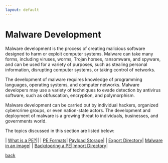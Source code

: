 ```yaml
---
layout: default
---
```


# Malware Development
Malware development is the process of creating malicious software designed to harm or exploit computer systems. Malware can take many forms, including viruses, worms, Trojan horses, ransomware, and spyware, and can be used for a variety of purposes, such as stealing personal information, disrupting computer systems, or taking control of networks.

The development of malware requires knowledge of programming languages, operating systems, and computer networks. Malware developers may use a variety of techniques to evade detection by antivirus software, such as obfuscation, encryption, and polymorphism.

Malware development can be carried out by individual hackers, organized cybercrime groups, or even nation-state actors. The development and deployment of malware is a growing threat to individuals, businesses, and governments world.

The topics discussed in this section are listed below:

| [What is a PE?](/docs/malware/pe.html)||
| [PE Formats](/docs/malware/pe-formats.html)| [Payload Storage](/docs/malware/payloadstorage.html)|
| [Export Directory](/docs/malware/exportdir.html)| [Malware in an image](/docs/malware/malware-imagecon.html)|
| [Backdooring a PE](/docs/malware/backdooringPE.html)|[Import Directory](/docs/malware/importdir.html)|

[back](/index.html)

